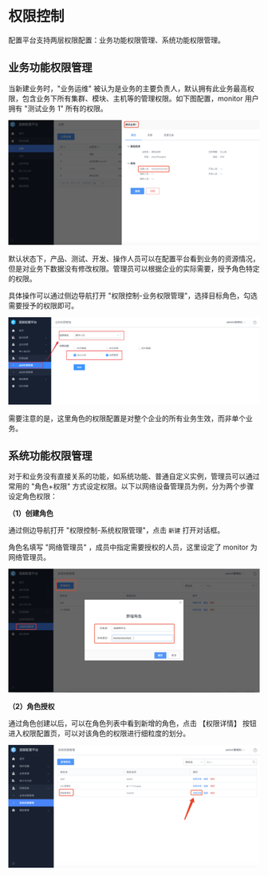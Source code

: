 # 权限控制

配置平台支持两层权限配置：业务功能权限管理、系统功能权限管理。

## 业务功能权限管理

当新建业务时，"业务运维" 被认为是业务的主要负责人，默认拥有此业务最高权限，包含业务下所有集群、模块、主机等的管理权限。如下图配置，monitor 用户拥有 "测试业务 1" 所有的权限。

![image-20190221110229351](../assets/cmdb-img043.png)

默认状态下，产品、测试、开发、操作人员可以在配置平台看到业务的资源情况，但是对业务下数据没有修改权限。管理员可以根据企业的实际需要，授予角色特定的权限。

具体操作可以通过侧边导航打开 "权限控制-业务权限管理"，选择目标角色，勾选需要授予的权限即可。

![image-20190221110755834](../assets/业务权限管理.png)

需要注意的是，这里角色的权限配置是对整个企业的所有业务生效，而非单个业务。

## 系统功能权限管理

对于和业务没有直接关系的功能，如系统功能、普通自定义实例，管理员可以通过常用的 "角色+权限" 方式设定权限。以下以网络设备管理员为例，分为两个步骤设定角色权限：

**（1）创建角色**

通过侧边导航打开 "权限控制-系统权限管理"，点击 `新建` 打开对话框。

角色名填写 "网络管理员" ，成员中指定需要授权的人员，这里设定了 monitor 为网络管理员。

![image-20190221111058480](../assets/cmdb-img045.png)

**（2）角色授权**

通过角色创建以后，可以在角色列表中看到新增的角色，点击 【权限详情】 按钮进入权限配置页，可以对该角色的权限进行细粒度的划分。

![image-20190221111250700](../assets/cmdb-img046.png)
